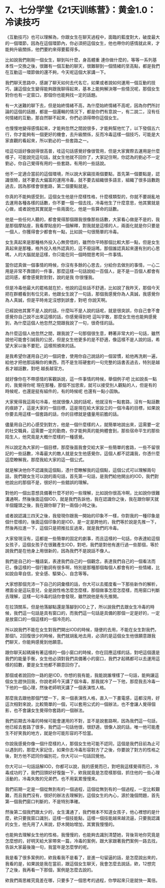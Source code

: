 # 7、七分学堂《21天训练营》：黄金1.0：冷读技巧

《互動技巧》也可以理解為，你跟女生在聊天過程中，面臨的藍度對大，破度最大的一個環節，因為在這個環節內，你必須把這個女生，他也帶你的感情就此來，才能夠升級關係，他們要約來得要藍得多。

比如說我們剛剛一個女生，聊到叫什麼，身高體重 連你做什麼的，等等一系列基本性一交換之後，很難有一個互動的聊天，很難聊到一個情緒的至高點，都是我們在互動這一環節做的還不夠，今天呢這個大家講一下。

我們聊天思路中，感謝了聊天如何去代名它，如果或者說如何運用一個互動的技巧，讓這個女生變得能夠跟我聊得起來，基本上能夠解決哪一些情況呢，那個女生對你也有一定窗口，那個你也能夠找一定的話題。

有一大迷難的聊下去，但是始終情緒不高，為什麼始終情緒不高呢，因為你們所討論的這個的話題，都是一個邏輯的情況下，都是你們有意說一，有二說二，沒有任何情緒的互動，那自然聊不起來，你們必須得帶你這個女生。

也慢慢地變得感情起來，才能夠忽然之間說很多，才能夠幫他忙了，以下發個五六行，你才能夠有一個更好的機會，去升級關係，反而冷毒這樣一個技巧，可能是大家直觀的看起來，所以劉必的一些套路之一。

哇這句話好像說得很高普，哇這句話感覺好像很管用，但是大家實際去運用是什麼樣子，可能說完這句話，就女生他就不回你了，大家記住啊，你認為的劉必不一定劉必，你自己覺得有用的一些套路，有用的一些話說。

他不一定適合當前的這個環境，所以說大家竊技兩個要點，首先第一個要點是，認識很險，就不要去大偏富的運用冷毒，就不要去組織很多語言，組織了很多話數跑過去，因為那樣會很套路，第二個要點就是。

你真的不能夠感受到，這個女生他是什麼樣性格，什麼樣類型的，你就不要胡亂地去運用各種各樣的話數，你不要一個一個去找，冷毒他生了什麼意思，他其實就是心做，或者說他其實就是一些兩面化，他是一些算命的話數。

他是一些任何人聽的，都會覺得那個跟我很像那些話數，大家看心做是不是的，我是那個摩貼座，我看摩貼座的一個解釋，對我就是這樣的人，兩面化就是你只要是一個人，你獲得會少都會有一點，比如說一句很簡單的冷毒。

女生真起來是那種格外投入心無旁悟的，雖然你平時那個比較大那一點，但是女生真起來是那種，格外投入格外認真的，這不廢話嗎，那個誰認真起來還有別的心思嗎，人的大腦就是這樣，你只能在同一個時間思考同一件事情。

當你認真做一個事情的時候，你沒有多餘的心思去，分給你去做別的事情，一心二用是非常不靠譜的一件事，那麼這樣一句話說給一百個人，是不是一百個人都會有認同感，都會感覺對對對，說的是我 你很懂我。

但是冷毒他最大的罷格就在於，他說的這些話不舒適，比如說了我昨天，那個今天把在群體看到有位兄弟，他跟女生說了一句話，那個我感覺你為人真誠，我感覺你為人真誠，但是平時肯定沒想到誤會，對吧 你說天啊。

已經說他其實不是人說的話，什麼叫不是人說的話呢，就是很突誤，你自己會不會感覺你自己說不出來這樣的話，你感覺得到吧 這叫宇敢，那麼女生他也能夠感覺到，為什麼這個人他忽然之間跟我說了一句，很奇怪的話。

為什麼這個人他忽然之間，跟我說了一句那個很生意，轉著非常大的一句話，雖然說他可能會引誠我的公民，但是女生他更多的是不舒適，像這樣不是人說的話，希望大家以後不要犯，這樣照頒來的話。

是我希望你運用自己的一個詞會，使用你自己說話的一個習慣，給他再洗刷一遍，給他才把他那話稱你的東西，而不是生班硬套的一句完整的話書丟過去，特別是越長才越話數，對吧 越長越官方。

就好像你在不帶感情的客觀訴說，這一件事情的時候，舉個例子吧 比如說長一點的，我覺得你呢 現在那種，那個不加思索，就可以接受別人觀點的人，但是有的時候呢，也還是挺有組件的，有的時候呢 也還有一點小固執。

大家覺得我這兩句冷毒，他就很像人說的話呢，他就沒有一點套路，沒有一點話數的痕跡了，這是大家的一個目標，這是現在給大家設立的一個冷毒的目標，如果說你要去用這樣一個套路的話，你的目標就是儘量用前膽的話。

儘量用自己的心感受到對方，他是一個什麼樣的人，就簡單地說出來，這需要一定的社交職員，這需要一定的勤商，你才能夠真的能夠體會到，那些宿命平生的那些陌生人，他究竟是大概什麼樣的一種感覺。

所以說定為大家的一個目標，那麼後面我會交給大家一些簡單的套路，一些不留很記的一些話數，冷毒最大的敵人就是女生他感覺你，這個人都不認識我，你憑什麼這麼瞭解我，那麼我給大家的這一個公式。

就是解決他你不認識我這個點，憑什麼瞭解我的這個點，這個公式可以理解兩句話，我們跟女生可以說的兩句話，首先第一句話，是我們給他開出的IOD，我們對他說出的那個不是，很好的一些錯誤的理解。

對他的一個出意想具備著什麼不好的一些理解，比如說你很高冷啊，比如說你很難溝通啊，然後後面這個IOD，就是我們告訴他，我在認識你之後，我在跟你聊天就半個鐘頭之後，我在跟你聊了對一兩個小時之後。

或者說認識三四天之後，我發現你跟我一開始的印象不一樣，你對我的一種印象是個什麼樣的，後面這個印象的是IOD，是一定是跨他的，我們等於說是先推一下，然後再拉進一下，這個只是把推拉反過來，就是我們的冷毒。

大家發現沒有，這都是一些簡單的固定的劇事，而且這樣的一句話，你表達給這個女孩子，這個女孩子在很難產生IOD，對吧，我們是對他有進行過一些那個，等於說我們是在他身上用很新的，因為我們不是說話不像人。

我們是自己的一種語氣，表達我們自己的一個觀念，表達我們自己的一個看法而已，像這樣的一個行動詞有很多啊，特別是那種那個每個人都會有的一些情緒，比如說自卑自信，安全感、驅榮心、自念等等。

大家想那個充沛一下自己的詞彙樣的話，你大可以去擺度看一下那些新作的解析，裡面全是這玩意兒，全是說性格怎麼怎麼樣，那個做事怎麼怎麼樣，而用窗口判斷去理解，這樣一句冷毒的話你會發現，雖然說他是有先推開。

在拉頂關系，但是他落腳點還是落腳到IOD上了，所以說我們去跟女生冷毒的時候，我們這一句話是具有窗口的，而我們這一句話是具備的那個一定是好的，一定是放窗口的一個這樣的一個冷亮的。

所以說我們不能在女生對我們開出IOD的時候，隨便的去用，不能在女生對我們，那個1。2回復很少的時候，我們就胡亂地去用，必須的是這個女生他很願意跟我們聊天，你能夠感覺到他願意。

跟你聊天起碼擁有著這樣的一個小窗口的時候，你在回應這樣的話，對吧這個還是我們的能量手衡，女生他必須對我們具備著小的窗口，我們才起碼都可以去運用這樣的招數，要是女生他都不願意回你了。

那個或者說回你一路的是IOD，你想的我有能，我能說誰埋樣了一句話，能夠讓這個女生趕快回我，你說老師今天講了個冷毒，那我就冷了一下他，那麼我去冷毒一下他的一個心理，然後老師明天講了一個表演性人格。

那麼我去跟他那個鬥壁一下，來一個表演性人格，直入一下畫電感，這都沒用，好這次相對來說，比較簡單的一個，可以套用公式的一個辦法，也不會讓人覺得個影，也不會讓女生覺得你套路的一個辦法。

我們前期去冷毒的時候可能會運用的不對，並不是說套路啊，因為我們這一句話，他已經去套路了很多，我們這一句話他很，很舒適，很像人說的話，唯一他可能產生不好笑我的地方，就是你可能形容的不恰當。

你說我感覺你像一個什麼樣的人，那個女生他可能不認同，這個是我們目前為止可以遇到的，那麼大家記住，如果你去冷毒形容對方了之後，你要說了對方的性格之後，對方他不認同你偏別花，你大可以一句話回覺他。

你大可以一句話話解IOD，你都可以說，我的感覺而已，對吧我這樣覺得而已，冷毒成功的了，我們回頭好好復盤一下，欸我就竟是怎麼樣那個，抓住他的一些心理活動的，冷毒失敗的兄弟們，也不用氣累慢慢來。

我們前期一定是一個從無到有的一個過程，這個從無到有的一個過程，一定比較艱難，而且我們沒有，很好的辦法去理解到，這個女生的內心，源於幾個問題，首先第一個我們窗口判斷的，不是特別準確。

然後第二個我們跟太少的，女生溝通了，我們根本不知道女孩子，他心裡想的是什麼，欸只要我窗口識別，這樣一個技能點，這樣一個技能越來越流逼，只要我認識的女生，他先用了人來說，舒木開始增加，其實我慢慢的。

也能夠去理解女生他的性格，我慢慢的，也能夠去識別清楚她，背後背地你究竟是怎麼想的，好明天給大家帶來一篇，冷毒的案例，跟大家跟著我們案例一路去找，告訴大家最後幾一句，我當年是怎麼學的呢。

我是看了很多案例的，欸我看我不是看了，是進一句留逼的話，是怎麼說出來的，我看的是，如果說是我在當前，跟這個女生聊天，我會怎麼去說話，欸，12想完了之後，我再看一下那個，案例是怎麼去說的。

欸我們兩思維究竟差在哪，只要多了一個思考的過程，你學起來只是就快一萬倍。